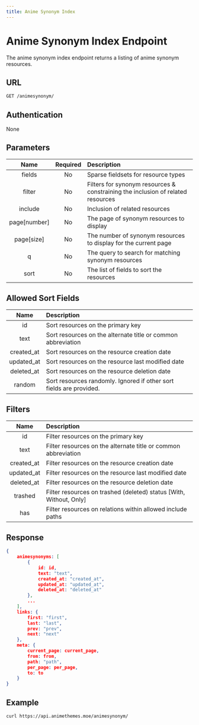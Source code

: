```yaml
---
title: Anime Synonym Index
---
```


# Anime Synonym Index Endpoint

The anime synonym index endpoint returns a listing of anime synonym resources.

## URL

```sh
GET /animesynonym/
```

## Authentication

None

## Parameters

| Name         | Required | Description                                                                     |
| :----------: | :------: | :------------------------------------------------------------------------------ |
| fields       | No       | Sparse fieldsets for resource types                                             |
| filter       | No       | Filters for synonym resources & constraining the inclusion of related resources |
| include      | No       | Inclusion of related resources                                                  |
| page[number] | No       | The page of synonym resources to display                                        |
| page[size]   | No       | The number of synonym resources to display for the current page                 |
| q            | No       | The query to search for matching synonym resources                              |
| sort         | No       | The list of fields to sort the resources                                        |

## Allowed Sort Fields

|    Name    | Description                                                         |
| :--------: | :------------------------------------------------------------------ |
| id         | Sort resources on the primary key                                   |
| text       | Sort resources on the alternate title or common abbreviation        |
| created_at | Sort resources on the resource creation date                        |
| updated_at | Sort resources on the resource last modified date                   |
| deleted_at | Sort resources on the resource deletion date                        |
| random     | Sort resources randomly. Ignored if other sort fields are provided. |

## Filters

|    Name    | Description                                                        |
| :--------: | :----------------------------------------------------------------- |
| id         | Filter resources on the primary key                                |
| text       | Filter resources on the alternate title or common abbreviation     |
| created_at | Filter resources on the resource creation date                     |
| updated_at | Filter resources on the resource last modified date                |
| deleted_at | Filter resources on the resource deletion date                     |
| trashed    | Filter resources on trashed (deleted) status [With, Without, Only] |
| has        | Filter resources on relations within allowed include paths         |

## Response

```json
{
    animesynonyms: [
        {
            id: id,
            text: "text",
            created_at: "created_at",
            updated_at: "updated_at",
            deleted_at: "deleted_at"
        },
        ...
    ],
    links: {
        first: "first",
        last: "last",
        prev: "prev",
        next: "next"
    },
    meta: {
        current_page: current_page,
        from: from,
        path: "path",
        per_page: per_page,
        to: to
    }
}
```

## Example

```bash
curl https://api.animethemes.moe/animesynonym/
```
